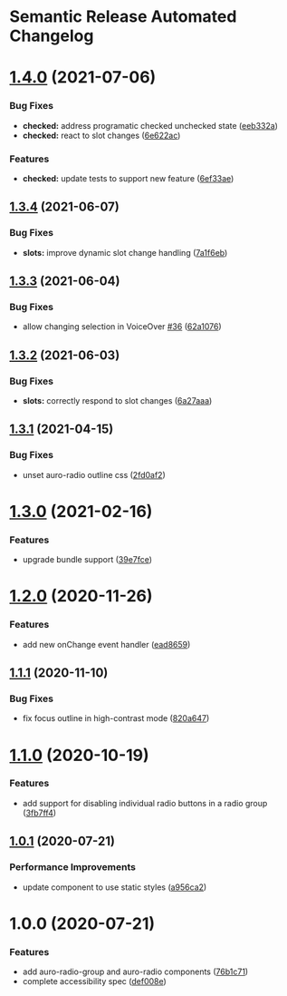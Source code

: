 # Semantic Release Automated Changelog

# [1.4.0](https://github.com/AlaskaAirlines/auro-radio/compare/v1.3.4...v1.4.0) (2021-07-06)


### Bug Fixes

* **checked:** address programatic checked unchecked state ([eeb332a](https://github.com/AlaskaAirlines/auro-radio/commit/eeb332ae95f82785b45a6835ba6f101dc0a271be))
* **checked:** react to slot changes ([6e622ac](https://github.com/AlaskaAirlines/auro-radio/commit/6e622acd63e564b5d289b5e4b8eeb615d8a70282))


### Features

* **checked:** update tests to support new feature ([6ef33ae](https://github.com/AlaskaAirlines/auro-radio/commit/6ef33ae79b53906ca7a56b7d785df57612e7755e))

## [1.3.4](https://github.com/AlaskaAirlines/auro-radio/compare/v1.3.3...v1.3.4) (2021-06-07)


### Bug Fixes

* **slots:** improve dynamic slot change handling ([7a1f6eb](https://github.com/AlaskaAirlines/auro-radio/commit/7a1f6eb76022f9645b6ecc34cf8a5ce9834a1b56))

## [1.3.3](https://github.com/AlaskaAirlines/auro-radio/compare/v1.3.2...v1.3.3) (2021-06-04)


### Bug Fixes

* allow changing selection in VoiceOver [#36](https://github.com/AlaskaAirlines/auro-radio/issues/36) ([62a1076](https://github.com/AlaskaAirlines/auro-radio/commit/62a1076326d43d4a64a9d86e16d975b8ef125469))

## [1.3.2](https://github.com/AlaskaAirlines/auro-radio/compare/v1.3.1...v1.3.2) (2021-06-03)


### Bug Fixes

* **slots:** correctly respond to slot changes ([6a27aaa](https://github.com/AlaskaAirlines/auro-radio/commit/6a27aaa0eb07b2b5f1f371161b62dd076356206a))

## [1.3.1](https://github.com/AlaskaAirlines/auro-radio/compare/v1.3.0...v1.3.1) (2021-04-15)


### Bug Fixes

* unset auro-radio outline css ([2fd0af2](https://github.com/AlaskaAirlines/auro-radio/commit/2fd0af29f16a504d9835c00ce0f378511ace981c))

# [1.3.0](https://github.com/AlaskaAirlines/auro-radio/compare/v1.2.0...v1.3.0) (2021-02-16)


### Features

* upgrade bundle support ([39e7fce](https://github.com/AlaskaAirlines/auro-radio/commit/39e7fcedd678ed24157145a823350f8b90038902))

# [1.2.0](https://github.com/AlaskaAirlines/auro-radio/compare/v1.1.1...v1.2.0) (2020-11-26)


### Features

* add new onChange event handler ([ead8659](https://github.com/AlaskaAirlines/auro-radio/commit/ead8659bba617f95af43763837cbf812e5c3e82a))

## [1.1.1](https://github.com/AlaskaAirlines/auro-radio/compare/v1.1.0...v1.1.1) (2020-11-10)


### Bug Fixes

* fix focus outline in high-contrast mode ([820a647](https://github.com/AlaskaAirlines/auro-radio/commit/820a647433bbac9591e2116bde931e9f222d1c31))

# [1.1.0](https://github.com/AlaskaAirlines/auro-radio/compare/v1.0.1...v1.1.0) (2020-10-19)


### Features

* add support for disabling individual radio buttons in a radio group ([3fb7ff4](https://github.com/AlaskaAirlines/auro-radio/commit/3fb7ff47808b0a589c15db23b6258d5c79e2888a))

## [1.0.1](https://github.com/AlaskaAirlines/auro-radio/compare/v1.0.0...v1.0.1) (2020-07-21)


### Performance Improvements

* update component to use static styles ([a956ca2](https://github.com/AlaskaAirlines/auro-radio/commit/a956ca2fbc906ab76fcad9c7005cce6b259e6be9))

# 1.0.0 (2020-07-21)


### Features

* add auro-radio-group and auro-radio components ([76b1c71](https://github.com/AlaskaAirlines/auro-radio/commit/76b1c714857aa022c171a40c64afc94505b6a4f8))
* complete accessibility spec ([def008e](https://github.com/AlaskaAirlines/auro-radio/commit/def008e74ad0013709b8b2a9738af040d9839570))
